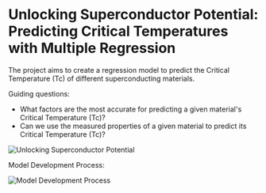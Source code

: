 # Unlocking Superconductor Potential: Predicting Critical Temperatures with Multiple Regression

The project aims to create a regression model to predict the Critical Temperature (Tc) of different superconducting materials.

Guiding questions:​

- What factors are the most accurate for predicting a given material's Critical Temperature (Tc)?​
- Can we use the measured properties of a given material to predict its Critical Temperature (Tc)?​

![Unlocking Superconductor Potential](https://github.com/yildiramdsa/unlocking_superconductor_potential_predicting_critical_temperatures_with_multiple_regression/blob/main/images/unlocking_superconductor_potential_predicting_critical_temperatures_with_multivariate_regression.png)

Model Development Process:

![Model Development Process](https://github.com/yildiramdsa/unlocking_superconductor_potential_predicting_critical_temperatures_with_multiple_regression/blob/main/images/our_model_development_process.png)

